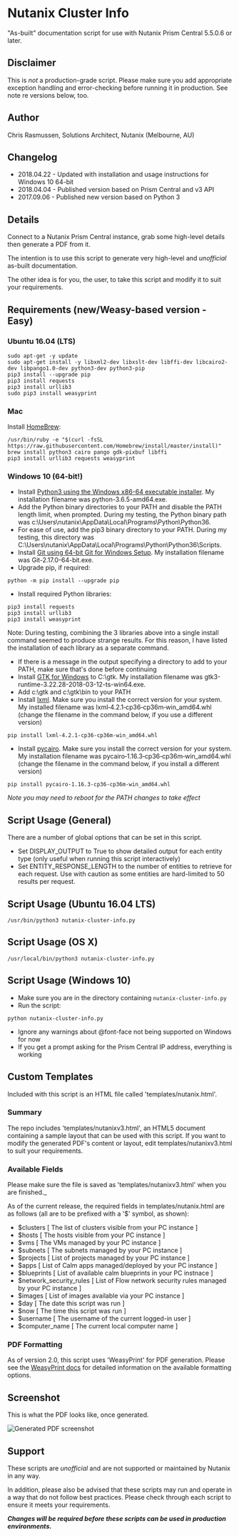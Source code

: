 # Nutanix Cluster Info

"As-built" documentation script for use with Nutanix Prism Central 5.5.0.6 or later.

## Disclaimer

This is *not* a production-grade script.  Please make sure you add appropriate exception handling and error-checking before running it in production.  See note re versions below, too.

## Author

Chris Rasmussen, Solutions Architect, Nutanix (Melbourne, AU)

## Changelog

- 2018.04.22 - Updated with installation and usage instructions for Windows 10 64-bit
- 2018.04.04 - Published version based on Prism Central and v3 API
- 2017.09.06 - Published new version based on Python 3

## Details

Connect to a Nutanix Prism Central instance, grab some high-level details then generate a PDF from it.

The intention is to use this script to generate very high-level and *unofficial* as-built documentation.

The other idea is for you, the user, to take this script and modify it to suit your requirements.

## Requirements (new/Weasy-based version - Easy)

### Ubuntu 16.04 (LTS)

```
sudo apt-get -y update
sudo apt-get install -y libxml2-dev libxslt-dev libffi-dev libcairo2-dev libpango1.0-dev python3-dev python3-pip
pip3 install --upgrade pip
pip3 install requests
pip3 install urllib3
sudo pip3 install weasyprint
```

### Mac

Install [HomeBrew](https://brew.sh/):

```
/usr/bin/ruby -e "$(curl -fsSL https://raw.githubusercontent.com/Homebrew/install/master/install)"
brew install python3 cairo pango gdk-pixbuf libffi
pip3 install urllib3 requests weasyprint
```
### Windows 10 (64-bit!)

- Install [Python3 using the Windows x86-64 executable installer](https://www.python.org/downloads/windows/).  My installation filename was python-3.6.5-amd64.exe.
- Add the Python binary directories to your PATH and disable the PATH length limit, when prompted.  During my testing, the Python binary path was c:\Users\nutanix\AppData\Local\Programs\Python\Python36\.
- For ease of use, add the pip3 binary directory to your PATH.  During my testing, this directory was C:\Users\nutanix\AppData\Local\Programs\Python\Python36\Scripts.
- Install [Git using 64-bit Git for Windows Setup](https://git-scm.com/download/win).  My installation filename was Git-2.17.0-64-bit.exe.
- Upgrade pip, if required:

```
python -m pip install --upgrade pip
```

- Install required Python libraries:

```
pip3 install requests
pip3 install urllib3
pip3 install weasyprint
```

Note: During testing, combining the 3 libraries above into a single install command seemed to produce strange results.  For this reason, I have listed the installation of each library as a separate command.

- If there is a message in the output specifying a directory to add to your PATH, make sure that's done before continuing
- Install [GTK for Windows](https://github.com/tschoonj/GTK-for-Windows-Runtime-Environment-Installer/releases) to C:\gtk.  My installation filename was gtk3-runtime-3.22.28-2018-03-12-ts-win64.exe.
- Add c:\gtk and c:\gtk\bin to your PATH
- Install [lxml](https://www.lfd.uci.edu/~gohlke/pythonlibs/#lxml).  Make sure you install the correct version for your system.  My installed filename was lxml‑4.2.1‑cp36‑cp36m‑win_amd64.whl (change the filename in the command below, if you use a different version)

```
pip install lxml‑4.2.1‑cp36‑cp36m‑win_amd64.whl
```

- Install [pycairo](https://www.lfd.uci.edu/~gohlke/pythonlibs/#pycairo).  Make sure you install the correct version for your system.  My installation filename was pycairo‑1.16.3‑cp36‑cp36m‑win_amd64.whl (change the filename in the command below, if you install a different version)

```
pip install pycairo‑1.16.3‑cp36‑cp36m‑win_amd64.whl
```

*Note you may need to reboot for the PATH changes to take effect*

## Script Usage (General)

There are a number of global options that can be set in this script.

- Set DISPLAY_OUTPUT to True to show detailed output for each entity type (only useful when running this script interactively)
- Set ENTITY_RESPONSE_LENGTH to the number of entities to retrieve for each request.  Use with caution as some entities are hard-limited to 50 results per request.

## Script Usage (Ubuntu 16.04 LTS)

```
/usr/bin/python3 nutanix-cluster-info.py
```

## Script Usage (OS X)

```
/usr/local/bin/python3 nutanix-cluster-info.py
```

## Script Usage (Windows 10)

- Make sure you are in the directory containing `nutanix-cluster-info.py`
- Run the script:

```
python nutanix-cluster-info.py
```

- Ignore any warnings about @font-face not being supported on Windows for now
- If you get a prompt asking for the Prism Central IP address, everything is working

## Custom Templates

Included with this script is an HTML file called 'templates/nutanix.html'.

### Summary

The repo includes 'templates/nutanixv3.html', an HTML5 document containing a sample layout that can be used with this script.  If you want to modify the generated PDF's content or layout, edit templates/nutanixv3.html to suit your requirements.

### Available Fields

Please make sure the file is saved as 'templates/nutanixv3.html' when you are finished._

As of the current release, the required fields in templates/nutanix.html are as follows (all are to be prefixed with a '$' symbol, as shown):

-   $clusters                   [ The list of clusters visible from your PC instance ]
-   $hosts                      [ The hosts visible from your PC instance ]
-   $vms                        [ The VMs managed by your PC instance ]
-   $subnets                    [ The subnets managed by your PC instance ]
-   $projects                   [ List of projects managed by your PC instance ]
-   $apps                       [ List of Calm apps managed/deployed by your PC instance ]
-   $blueprints                 [ List of available calm blueprints in your PC instnace ]
-   $network_security_rules     [ List of Flow network security rules managed by your PC instance ]
-   $images                     [ List of images available via your PC instance ]
-   $day                        [ The date this script was run ]
-   $now                        [ The time this script was run ]
-   $username                   [ The username of the current logged-in user ]
-   $computer_name               [ The current local computer name ]

### PDF Formatting

As of version 2.0, this script uses 'WeasyPrint' for PDF generation.  Please see the [WeasyPrint docs](http://weasyprint.readthedocs.io/en/latest) for detailed information on the available formatting options.

## Screenshot

This is what the PDF looks like, once generated.

![Generated PDF screenshot](https://raw.githubusercontent.com/nutanix/Automation/master/nutanix-cluster-info/screenshot-pdf.png)

## Support

These scripts are *unofficial* and are not supported or maintained by Nutanix in any way.

In addition, please also be advised that these scripts may run and operate in a way that do not follow best practices.  Please check through each script to ensure it meets your requirements.

***Changes will be required before these scripts can be used in production environments.***
